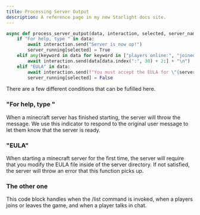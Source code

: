 ```yaml
---
title: Processing Server Output
description: A reference page in my new Starlight docs site.
---
```


```python
async def process_server_output(data, interaction, selected, server_name):
    if "For help, type " in data:
        await interaction.send("Server is now up!")
        server_running[selected] = True
    elif any(keyword in data for keyword in ["players online:", "joined the game", "left the game", "<"]):
        await interaction.send(data[data.index(":", 30) + 2:] + "\n")
    elif "EULA" in data:
        await interaction.send(f"You must accept the EULA for \"{server_name}\" before you can start it")
        server_running[selected] = False
```

There are a few different conditions that can be fufilled here.

### "For help, type "

When a minecraft server has finished starting, the server will throw the message. We use this indicator to respond to the original user message to let them know that the server is ready.

### "EULA"

When starting a minecraft server for the first time, the server will require that you modify the EULA file inside of the server directory. If not satisfied, the server will throw an error that this function picks up.

### The other one

This code block handles when the /list command is invoked, when a players joins or leaves the game, and when a player talks in chat.
